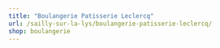 ```yaml
---
title: "Boulangerie Patisserie Leclercq"
url: /sailly-sur-la-lys/boulangerie-patisserie-leclercq/
shop: boulangerie
---
```

